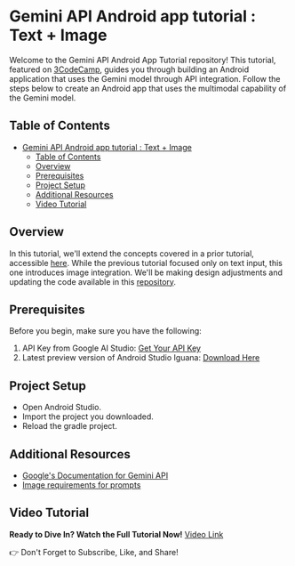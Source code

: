 # Gemini API Android app tutorial : Text + Image 

Welcome to the Gemini API Android App Tutorial repository! This tutorial, featured on [3CodeCamp](https://www.youtube.com/@3CodeCampers), guides you through building an Android application that uses the Gemini model through API integration. Follow the steps below to create an Android app that uses the multimodal capability of the Gemini model.

## Table of Contents
- [Gemini API Android app tutorial : Text + Image](#gemini-api-android-app-tutorial--text--image)
  - [Table of Contents](#table-of-contents)
  - [Overview](#overview)
  - [Prerequisites](#prerequisites)
  - [Project Setup](#project-setup)
  - [Additional Resources](#additional-resources)
  - [Video Tutorial](#video-tutorial)

## Overview
In this tutorial, we'll extend the concepts covered in a prior tutorial, accessible [here](https://www.youtube.com/watch?v=ovO1NpAMAEk&t=11s). While the previous tutorial focused only on text input, this one introduces image integration. We'll be making design adjustments and updating the code available in this [repository](https://github.com/ImadSaddik/TextOnlyGeminiApp/tree/main).

## Prerequisites
Before you begin, make sure you have the following:
1. API Key from Google AI Studio: [Get Your API Key](https://makersuite.google.com/app/apikey)
2. Latest preview version of Android Studio Iguana: [Download Here](https://developer.android.com/studio/preview)

## Project Setup
- Open Android Studio.
- Import the project you downloaded.
- Reload the gradle project.

## Additional Resources
- [Google's Documentation for Gemini API](https://ai.google.dev/tutorials/android_quickstart)
- [Image requirements for prompts](https://ai.google.dev/docs/gemini_api_overview#image_requirements)


## Video Tutorial
**Ready to Dive In? Watch the Full Tutorial Now!**
[Video Link](https://www.youtube.com/watch?v=FelFx3fyy08)

👉 Don't Forget to Subscribe, Like, and Share!

